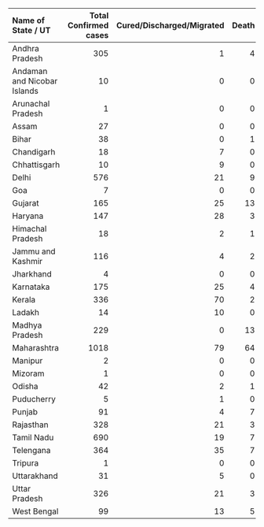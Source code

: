 | Name of State / UT          |   Total Confirmed cases |   Cured/Discharged/Migrated |   Death |
|:----------------------------|------------------------:|----------------------------:|--------:|
| Andhra Pradesh              |                     305 |                           1 |       4 |
| Andaman and Nicobar Islands |                      10 |                           0 |       0 |
| Arunachal Pradesh           |                       1 |                           0 |       0 |
| Assam                       |                      27 |                           0 |       0 |
| Bihar                       |                      38 |                           0 |       1 |
| Chandigarh                  |                      18 |                           7 |       0 |
| Chhattisgarh                |                      10 |                           9 |       0 |
| Delhi                       |                     576 |                          21 |       9 |
| Goa                         |                       7 |                           0 |       0 |
| Gujarat                     |                     165 |                          25 |      13 |
| Haryana                     |                     147 |                          28 |       3 |
| Himachal Pradesh            |                      18 |                           2 |       1 |
| Jammu and Kashmir           |                     116 |                           4 |       2 |
| Jharkhand                   |                       4 |                           0 |       0 |
| Karnataka                   |                     175 |                          25 |       4 |
| Kerala                      |                     336 |                          70 |       2 |
| Ladakh                      |                      14 |                          10 |       0 |
| Madhya Pradesh              |                     229 |                           0 |      13 |
| Maharashtra                 |                    1018 |                          79 |      64 |
| Manipur                     |                       2 |                           0 |       0 |
| Mizoram                     |                       1 |                           0 |       0 |
| Odisha                      |                      42 |                           2 |       1 |
| Puducherry                  |                       5 |                           1 |       0 |
| Punjab                      |                      91 |                           4 |       7 |
| Rajasthan                   |                     328 |                          21 |       3 |
| Tamil Nadu                  |                     690 |                          19 |       7 |
| Telengana                   |                     364 |                          35 |       7 |
| Tripura                     |                       1 |                           0 |       0 |
| Uttarakhand                 |                      31 |                           5 |       0 |
| Uttar Pradesh               |                     326 |                          21 |       3 |
| West Bengal                 |                      99 |                          13 |       5 |